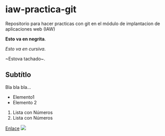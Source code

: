 # iaw-practica-git
Repositorio para hacer practicas con git en el módulo de implantacion de aplicaciones web (IAW)

**Esto va en negrita**.

*Esto va en cursiva*.

~Estova tachado~.

## Subtítlo
Bla bla bla...

* Elemento1
* Elemento 2

1. Lista con Números
2. Lista con Números

[Enlace](https://iescelia.org)
![](https://assets-cdn.github.com/images/modules/open_graph/github-octocat.png)
